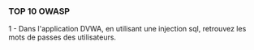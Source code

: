 ### TOP 10 OWASP

1 - Dans l'application DVWA, en utilisant une injection sql, retrouvez les mots de passes des utilisateurs.